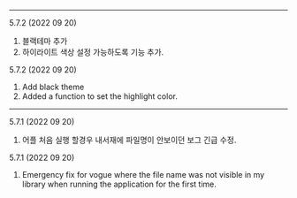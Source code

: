 
---
5.7.2 (2022 09 20)
1. 블랙테마 추가 
2. 하이라이트 색상 설정 가능하도록 기능 추가. 

5.7.2 (2022 09 20)
1. Add black theme
2. Added a function to set the highlight color.

---
5.7.1 (2022 09 20)
1. 어플 처음 실행 할경우 내서재에 파일명이 안보이던 보그 긴급 수정. 


5.7.1 (2022 09 20)
1. Emergency fix for vogue where the file name was not visible in my library when running the application for the first time.

